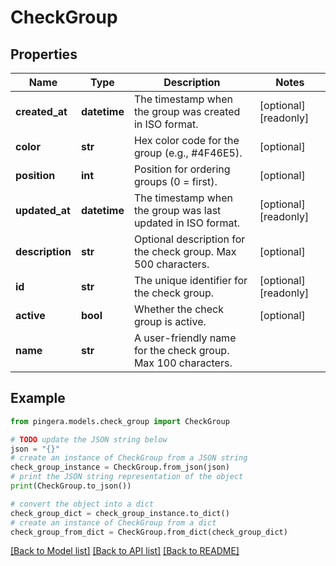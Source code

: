 # CheckGroup


## Properties

Name | Type | Description | Notes
------------ | ------------- | ------------- | -------------
**created_at** | **datetime** | The timestamp when the group was created in ISO format. | [optional] [readonly] 
**color** | **str** | Hex color code for the group (e.g., #4F46E5). | [optional] 
**position** | **int** | Position for ordering groups (0 &#x3D; first). | [optional] 
**updated_at** | **datetime** | The timestamp when the group was last updated in ISO format. | [optional] [readonly] 
**description** | **str** | Optional description for the check group. Max 500 characters. | [optional] 
**id** | **str** | The unique identifier for the check group. | [optional] [readonly] 
**active** | **bool** | Whether the check group is active. | [optional] 
**name** | **str** | A user-friendly name for the check group. Max 100 characters. | 

## Example

```python
from pingera.models.check_group import CheckGroup

# TODO update the JSON string below
json = "{}"
# create an instance of CheckGroup from a JSON string
check_group_instance = CheckGroup.from_json(json)
# print the JSON string representation of the object
print(CheckGroup.to_json())

# convert the object into a dict
check_group_dict = check_group_instance.to_dict()
# create an instance of CheckGroup from a dict
check_group_from_dict = CheckGroup.from_dict(check_group_dict)
```
[[Back to Model list]](../README.md#documentation-for-models) [[Back to API list]](../README.md#documentation-for-api-endpoints) [[Back to README]](../README.md)


